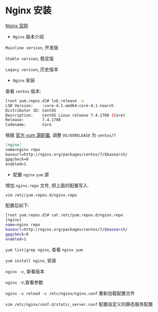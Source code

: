 # Nginx 安装

[Nginx 官网](http://nginx.org/)

- `Nginx` 版本介绍

`Mainline version`, 开发版

`Stable version`, 稳定版

`Legacy version`, 历史版本

- `Nginx` 安装

查看 `centos` 版本:

```bash {1}
[root yum.repos.d]# lsb_release -a
LSB Version:    :core-4.1-amd64:core-4.1-noarch
Distributor ID: CentOS
Description:    CentOS Linux release 7.4.1708 (Core) 
Release:        7.4.1708
Codename:       Core
```

根据 [官方 yum 源配置](http://nginx.org/en/linux_packages.html#stable), 调整 `OS/OSRELEASE` 为 `centos/7`

```md
[nginx]
name=nginx repo
baseurl=http://nginx.org/packages/centos/7/$basearch/
gpgcheck=0
enabled=1
```

- 配置 `nginx` `yum` 源

增加 `nginx.repo` 文件, 把上面的配置写入.

```bash
vim /etc/yum.repos.d/nginx.repo
```

配置后如下:

```bash
[root yum.repos.d]# cat /etc/yum.repos.d/nginx.repo
[nginx]
name=nginx repo
baseurl=http://nginx.org/packages/centos/7/$basearch/
gpgcheck=0
enabled=1
```

`yum list|grep nginx`, 查看 `nginx yum`

`yum install nginx`, 安装

`nginx -v`, 查看版本

`nginx -V`,查看参数

`nginx -s reload -c /etc/nginx/nginx.conf` 重新加载配置文件

`vim /etc/nginx/conf.d/static_server.conf` 配置自定义的静态服务配置